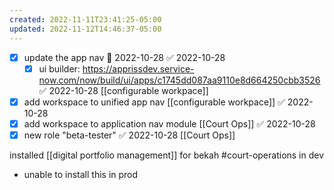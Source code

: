 ```yaml
---
created: 2022-11-11T23:41:25-05:00
updated: 2022-11-12T14:46:37-05:00
---
```


- [x] update the app nav 📅 2022-10-28 ✅ 2022-10-28
	- [x] ui builder: https://apprissdev.service-now.com/now/build/ui/apps/c1745dd087aa9110e8d664250cbb3526 ✅ 2022-10-28 [[configurable workpace]]
- [x] add workspace to unified app nav [[configurable workpace]] ✅ 2022-10-28
- [x] add workspace to application nav module [[Court Ops]] ✅ 2022-10-28
- [x] new role "beta-tester" ✅ 2022-10-28 [[Court Ops]]

installed [[digital portfolio management]] for bekah #court-operations in dev 
- unable to install this in prod
